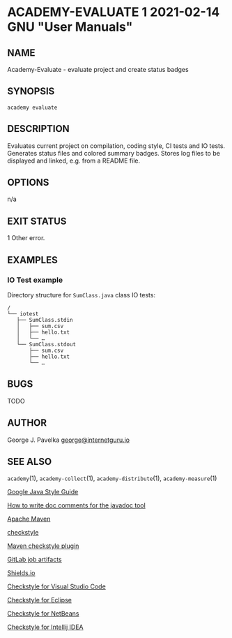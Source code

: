 # ACADEMY-EVALUATE 1 2021-02-14 GNU "User Manuals"

## NAME

Academy-Evaluate - evaluate project and create status badges

## SYNOPSIS

`academy evaluate`

## DESCRIPTION

Evaluates current project on compilation, coding style, CI tests and IO tests. Generates status files and colored summary badges. Stores log files to be displayed and linked, e.g. from a README file.

## OPTIONS

n/a

## EXIT STATUS

1      Other error.

## EXAMPLES

### IO Test example

Directory structure for `SumClass.java` class IO tests:

```
/
└── iotest
   ├── SumClass.stdin
   │   ├── sum.csv
   │   ├── hello.txt
   │   └── …
   └── SumClass.stdout
       ├── sum.csv
       ├── hello.txt
       └── …
```

## BUGS

TODO

## AUTHOR

George J. Pavelka <george@internetguru.io>

## SEE ALSO

`academy`(1), `academy-collect`(1), `academy-distribute`(1), `academy-measure`(1)


[Google Java Style Guide](https://google.github.io/styleguide/javaguide.html)

[How to write doc comments for the javadoc tool](https://www.oracle.com/technical-resources/articles/java/javadoc-tool.html)

[Apache Maven](https://maven.apache.org/)

[checkstyle](https://checkstyle.sourceforge.io/)

[Maven checkstyle plugin](https://maven.apache.org/plugins/maven-checkstyle-plugin/)

[GitLab job artifacts](https://docs.gitlab.com/ee/ci/pipelines/job_artifacts.html)

[Shields.io](https://shields.io/)


[Checkstyle for Visual Studio Code](https://marketplace.visualstudio.com/items?itemName=shengchen.vscode-checkstyle)

[Checkstyle for Eclipse](https://checkstyle.org/eclipse-cs/#!/)

[Checkstyle for NetBeans](https://checkstyle.org/netbeans.html)

[Checkstyle for Intellij IDEA](https://checkstyle.org/idea.html)
